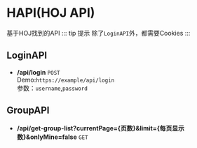 # HAPI(HOJ API)
基于HOJ找到的API
::: tip 提示
除了`LoginAPI`外，都需要Cookies
:::
## LoginAPI
- **/api/login** `POST`\
Demo:`https://example/api/login`\
参数：`username`,`password`
## GroupAPI
- **/api/get-group-list?currentPage={页数}&limit={每页显示数}&onlyMine=false** `GET`
